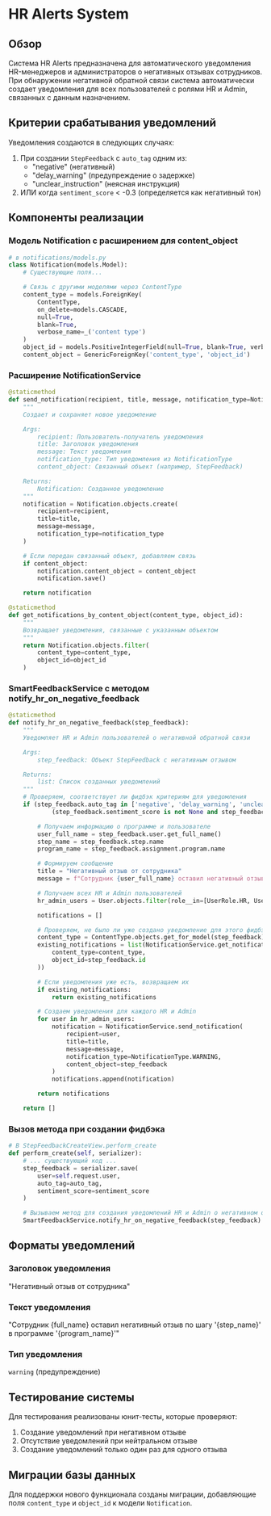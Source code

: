 # HR Alerts System

## Обзор

Система HR Alerts предназначена для автоматического уведомления HR-менеджеров и администраторов о негативных отзывах сотрудников. При обнаружении негативной обратной связи система автоматически создает уведомления для всех пользователей с ролями HR и Admin, связанных с данным назначением.

## Критерии срабатывания уведомлений

Уведомления создаются в следующих случаях:

1. При создании `StepFeedback` с `auto_tag` одним из:
   - "negative" (негативный)
   - "delay_warning" (предупреждение о задержке)
   - "unclear_instruction" (неясная инструкция)
2. ИЛИ когда `sentiment_score` < -0.3 (определяется как негативный тон)

## Компоненты реализации

### Модель Notification с расширением для content_object

```python
# в notifications/models.py
class Notification(models.Model):
    # Существующие поля...

    # Связь с другими моделями через ContentType
    content_type = models.ForeignKey(
        ContentType,
        on_delete=models.CASCADE,
        null=True,
        blank=True,
        verbose_name=_('content type')
    )
    object_id = models.PositiveIntegerField(null=True, blank=True, verbose_name=_('object id'))
    content_object = GenericForeignKey('content_type', 'object_id')
```

### Расширение NotificationService

```python
@staticmethod
def send_notification(recipient, title, message, notification_type=NotificationType.INFO, content_object=None):
    """
    Создает и сохраняет новое уведомление

    Args:
        recipient: Пользователь-получатель уведомления
        title: Заголовок уведомления
        message: Текст уведомления
        notification_type: Тип уведомления из NotificationType
        content_object: Связанный объект (например, StepFeedback)

    Returns:
        Notification: Созданное уведомление
    """
    notification = Notification.objects.create(
        recipient=recipient,
        title=title,
        message=message,
        notification_type=notification_type
    )

    # Если передан связанный объект, добавляем связь
    if content_object:
        notification.content_object = content_object
        notification.save()

    return notification

@staticmethod
def get_notifications_by_content_object(content_type, object_id):
    """
    Возвращает уведомления, связанные с указанным объектом
    """
    return Notification.objects.filter(
        content_type=content_type,
        object_id=object_id
    )
```

### SmartFeedbackService с методом notify_hr_on_negative_feedback

```python
@staticmethod
def notify_hr_on_negative_feedback(step_feedback):
    """
    Уведомляет HR и Admin пользователей о негативной обратной связи

    Args:
        step_feedback: Объект StepFeedback с негативным отзывом

    Returns:
        list: Список созданных уведомлений
    """
    # Проверяем, соответствует ли фидбэк критериям для уведомления
    if (step_feedback.auto_tag in ['negative', 'delay_warning', 'unclear_instruction'] or
            (step_feedback.sentiment_score is not None and step_feedback.sentiment_score < -0.3)):

        # Получаем информацию о программе и пользователе
        user_full_name = step_feedback.user.get_full_name()
        step_name = step_feedback.step.name
        program_name = step_feedback.assignment.program.name

        # Формируем сообщение
        title = "Негативный отзыв от сотрудника"
        message = f"Сотрудник {user_full_name} оставил негативный отзыв по шагу '{step_name}' в программе '{program_name}'"

        # Получаем всех HR и Admin пользователей
        hr_admin_users = User.objects.filter(role__in=[UserRole.HR, UserRole.ADMIN])

        notifications = []

        # Проверяем, не было ли уже создано уведомление для этого фидбэка
        content_type = ContentType.objects.get_for_model(step_feedback)
        existing_notifications = list(NotificationService.get_notifications_by_content_object(
            content_type=content_type,
            object_id=step_feedback.id
        ))

        # Если уведомления уже есть, возвращаем их
        if existing_notifications:
            return existing_notifications

        # Создаем уведомления для каждого HR и Admin
        for user in hr_admin_users:
            notification = NotificationService.send_notification(
                recipient=user,
                title=title,
                message=message,
                notification_type=NotificationType.WARNING,
                content_object=step_feedback
            )
            notifications.append(notification)

        return notifications

    return []
```

### Вызов метода при создании фидбэка

```python
# В StepFeedbackCreateView.perform_create
def perform_create(self, serializer):
    # ... существующий код ...
    step_feedback = serializer.save(
        user=self.request.user,
        auto_tag=auto_tag,
        sentiment_score=sentiment_score
    )

    # Вызываем метод для создания уведомлений HR и Admin о негативном отзыве
    SmartFeedbackService.notify_hr_on_negative_feedback(step_feedback)
```

## Форматы уведомлений

### Заголовок уведомления

"Негативный отзыв от сотрудника"

### Текст уведомления

"Сотрудник {full_name} оставил негативный отзыв по шагу '{step_name}' в программе '{program_name}'"

### Тип уведомления

`warning` (предупреждение)

## Тестирование системы

Для тестирования реализованы юнит-тесты, которые проверяют:

1. Создание уведомлений при негативном отзыве
2. Отсутствие уведомлений при нейтральном отзыве
3. Создание уведомлений только один раз для одного отзыва

## Миграции базы данных

Для поддержки нового функционала созданы миграции, добавляющие поля `content_type` и `object_id` к модели `Notification`.

